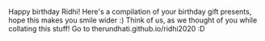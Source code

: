 Happy birthday Ridhi!
Here's a compilation of your birthday gift presents, hope this makes you smile wider :) Think of us, as we thought of you while collating this stuff!
Go to therundhati.github.io/ridhi2020 :D

